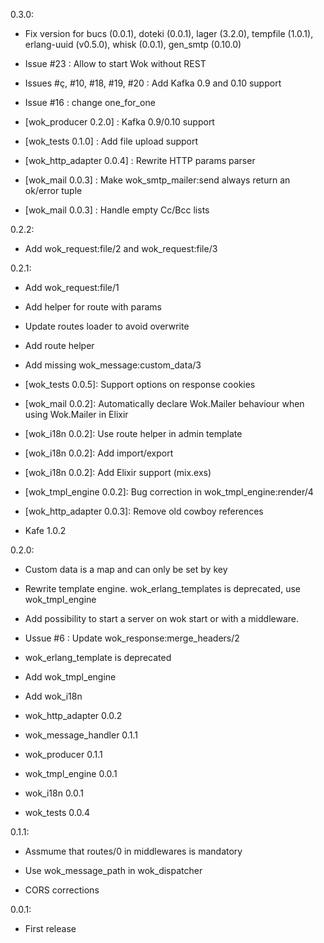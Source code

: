 0.3.0:
  * Fix version for bucs (0.0.1), doteki (0.0.1), lager (3.2.0), tempfile (1.0.1), erlang-uuid (v0.5.0), whisk (0.0.1), gen_smtp (0.10.0)

  * Issue #23 : Allow to start Wok without REST

  * Issues #ç, #10, #18, #19, #20 : Add Kafka 0.9 and 0.10 support

  * Issue #16 : change one_for_one 

  * [wok_producer 0.2.0] : Kafka 0.9/0.10 support

  * [wok_tests 0.1.0] : Add file upload support

  * [wok_http_adapter 0.0.4] : Rewrite HTTP params parser

  * [wok_mail 0.0.3] : Make wok_smtp_mailer:send always return an ok/error tuple

  * [wok_mail 0.0.3] : Handle empty Cc/Bcc lists

0.2.2:
  * Add wok_request:file/2 and wok_request:file/3

0.2.1:
  * Add wok_request:file/1

  * Add helper for route with params

  * Update routes loader to avoid overwrite

  * Add route helper

  * Add missing wok_message:custom_data/3

  * [wok_tests 0.0.5]: Support options on response cookies

  * [wok_mail 0.0.2]: Automatically declare Wok.Mailer behaviour when using Wok.Mailer in Elixir

  * [wok_i18n 0.0.2]: Use route helper in admin template

  * [wok_i18n 0.0.2]: Add import/export

  * [wok_i18n 0.0.2]: Add Elixir support (mix.exs)

  * [wok_tmpl_engine 0.0.2]: Bug correction in wok_tmpl_engine:render/4

  * [wok_http_adapter 0.0.3]: Remove old cowboy references

  * Kafe 1.0.2

0.2.0:
  * Custom data is a map and can only be set by key

  * Rewrite template engine. wok_erlang_templates is deprecated, use wok_tmpl_engine

  * Add possibility to start a server on wok start or with a middleware.

  * Ussue #6 : Update wok_response:merge_headers/2

  * wok_erlang_template is deprecated

  * Add wok_tmpl_engine

  * Add wok_i18n

  * wok_http_adapter 0.0.2

  * wok_message_handler 0.1.1

  * wok_producer 0.1.1

  * wok_tmpl_engine 0.0.1

  * wok_i18n 0.0.1

  * wok_tests 0.0.4
    
0.1.1:
  * Assmume that routes/0 in middlewares is mandatory

  * Use wok_message_path in wok_dispatcher

  * CORS corrections

0.0.1:
  * First release

